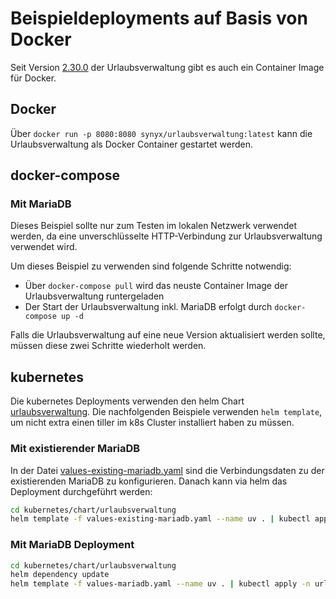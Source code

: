 # Beispieldeployments auf Basis von Docker

Seit Version [2.30.0](https://github.com/synyx/urlaubsverwaltung/releases/tag/urlaubsverwaltung-2.30.0) der Urlaubsverwaltung
gibt es auch ein Container Image für Docker.

## Docker

Über `docker run -p 8080:8080 synyx/urlaubsverwaltung:latest` kann die Urlaubsverwaltung als Docker Container gestartet werden.


## docker-compose

### Mit MariaDB

Dieses Beispiel sollte nur zum Testen im lokalen Netzwerk verwendet werden, da eine unverschlüsselte HTTP-Verbindung
zur Urlaubsverwaltung verwendet wird.

Um dieses Beispiel zu verwenden sind folgende Schritte notwendig:

* Über `docker-compose pull` wird das neuste Container Image der Urlaubsverwaltung runtergeladen
* Der Start der Urlaubsverwaltung inkl. MariaDB erfolgt durch `docker-compose up -d`

Falls die Urlaubsverwaltung auf eine neue Version aktualisiert werden sollte,
müssen diese zwei Schritte wiederholt werden.


## kubernetes

Die kubernetes Deployments verwenden den helm Chart [urlaubsverwaltung](kubernetes/chart/urlaubsverwaltung). Die
nachfolgenden Beispiele verwenden `helm template`, um nicht extra einen tiller im k8s Cluster installiert haben zu müssen.

### Mit existierender MariaDB

In der Datei [values-existing-mariadb.yaml](kubernetes/chart/urlaubsverwaltung/values-existing-mariadb.yaml)
sind die Verbindungsdaten zu der existierenden MariaDB zu konfigurieren. Danach kann via helm das Deployment
durchgeführt werden:

```bash
cd kubernetes/chart/urlaubsverwaltung
helm template -f values-existing-mariadb.yaml --name uv . | kubectl apply -n urlaubsverwaltung -f -
```

### Mit MariaDB Deployment


```bash
cd kubernetes/chart/urlaubsverwaltung
helm dependency update
helm template -f values-mariadb.yaml --name uv . | kubectl apply -n urlaubsverwaltung -f -
```
